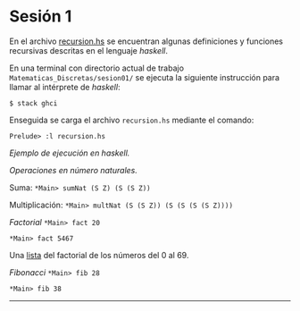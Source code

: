 # Sesión 1

En el archivo [recursion.hs](https://github.com/nohernan/Matematicas_Discretas/blob/master/sesion01/recursion.hs) se encuentran algunas definiciones y funciones recursivas descritas en el lenguaje _haskell_.

En una terminal con directorio actual de trabajo `Matematicas_Discretas/sesion01/` se ejecuta la siguiente instrucción para llamar al intérprete de _haskell_:

`$ stack ghci`

Enseguida se carga el archivo `recursion.hs` mediante el comando:

`Prelude> :l recursion.hs`

*Ejemplo de ejecución en haskell.*

*Operaciones en número naturales.*

Suma:
`*Main> sumNat (S Z) (S (S Z))`

Multiplicación:
`*Main> multNat (S (S Z)) (S (S (S (S Z))))`

*Factorial* 
`*Main> fact 20`

`*Main> fact 5467`

Una [lista](http://www.tsm-resources.com/alists/fact.html) del factorial de los números del 0 al 69.

*Fibonacci*
`*Main> fib 28`

`*Main> fib 38`

---
